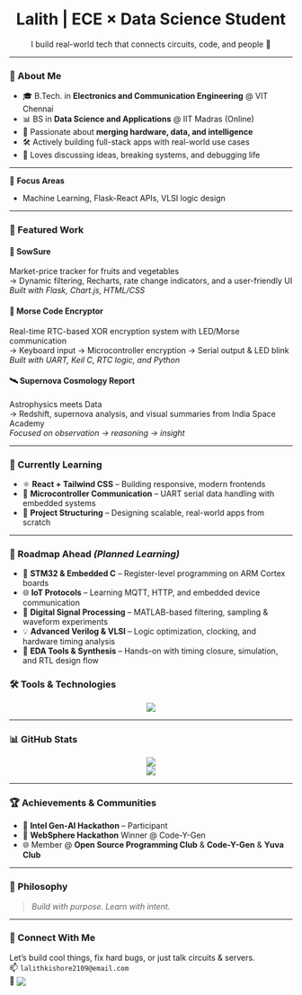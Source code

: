 <h1 align="center">Lalith | ECE × Data Science Student</h1>
<p align="center">I build real-world tech that connects circuits, code, and people 🚀</p>

---

### 🧭 About Me
- 🎓 B.Tech. in **Electronics and Communication Engineering** @ VIT Chennai  
- 📊 BS in **Data Science and Applications** @ IIT Madras (Online)  
- 🔎 Passionate about **merging hardware, data, and intelligence**  
- 🛠️ Actively building full-stack apps with real-world use cases  
- 💬 Loves discussing ideas, breaking systems, and debugging life

---
🚀 **Focus Areas**
- Machine Learning, Flask-React APIs, VLSI logic design

---
### 🌟 Featured Work

#### 🌾 **SowSure**
Market-price tracker for fruits and vegetables  
→ Dynamic filtering, Recharts, rate change indicators, and a user-friendly UI  
*Built with Flask, Chart.js, HTML/CSS*

#### 🔐 **Morse Code Encryptor**
Real-time RTC-based XOR encryption system with LED/Morse communication  
→ Keyboard input → Microcontroller encryption → Serial output & LED blink  
*Built with UART, Keil C, RTC logic, and Python*

#### 🛰️ **Supernova Cosmology Report**
Astrophysics meets Data  
→ Redshift, supernova analysis, and visual summaries from India Space Academy  
*Focused on observation → reasoning → insight*

---

### 🧠 Currently Learning

- ⚛️ **React + Tailwind CSS** – Building responsive, modern frontends  
- 🔐 **Microcontroller Communication** – UART serial data handling with embedded systems  
- 🧠 **Project Structuring** – Designing scalable, real-world apps from scratch  

---

### 🧱 Roadmap Ahead *(Planned Learning)*

- 🧩 **STM32 & Embedded C** – Register-level programming on ARM Cortex boards  
- 🌐 **IoT Protocols** – Learning MQTT, HTTP, and embedded device communication  
- 📡 **Digital Signal Processing** – MATLAB-based filtering, sampling & waveform experiments  
- 💡 **Advanced Verilog & VLSI** – Logic optimization, clocking, and hardware timing analysis  
- 🧪 **EDA Tools & Synthesis** – Hands-on with timing closure, simulation, and RTL design flow


### 🛠️ Tools & Technologies
<p align="center">
  <img src="https://skillicons.dev/icons?i=python,flask,html,css,sqlite,verilog,arduino,github,vscode,matlab,rstudio" />
</p>

---

### 📊 GitHub Stats
<p align="center">
  <img src="https://github-readme-stats.vercel.app/api?username=Lalithkishore365&show_icons=true&theme=tokyonight&hide_border=true" />
  <br>
  <img src="https://github-readme-stats.vercel.app/api/top-langs/?username=Lalithkishore365&layout=compact&theme=tokyonight&hide_border=true" />
</p>

---

### 🏆 Achievements & Communities
- 🧠 **Intel Gen-AI Hackathon** – Participant  
- 🥇 **WebSphere Hackathon** Winner @ Code-Y-Gen  
- 🌐 Member @ **Open Source Programming Club** & **Code-Y-Gen** & **Yuva Club**


---

### 🧭 Philosophy
> *Build with purpose. Learn with intent.*

---

### 🤝 Connect With Me
Let’s build cool things, fix hard bugs, or just talk circuits & servers.  
📫 `lalithkishore2109@email.com`  
🔗 <a href="https://linkedin.com/in/lalithkishore37" target="blank"><img align="center" src="https://img.shields.io/badge/LINKEDIN-0A66C2?style=for-the-badge&logo=linkedin&logoColor=white" /></a>


